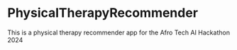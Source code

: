 # PhysicalTherapyRecommender
This is a physical therapy recommender app for the Afro Tech AI Hackathon 2024
